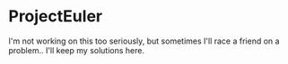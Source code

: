 # ProjectEuler
I'm not working on this too seriously, but sometimes I'll race a friend on a problem.. I'll keep my solutions here.
